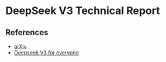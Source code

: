# DeepSeek V3 Technical Report


## References
* [arXiv](https://arxiv.org/pdf/2412.19437)
* [Deepseek V3 for everyone](https://lunar-joke-35b.notion.site/Deepseek-v3-101-169ba4b6a3fa8090a7aacaee1a1cefaa)
